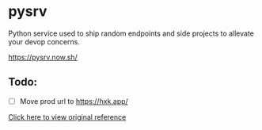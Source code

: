# pysrv
Python service used to ship random endpoints and side projects to allevate your devop concerns.

https://pysrv.now.sh/

## Todo:
- [ ] Move prod url to https://hxk.app/

[Click here to view original reference](https://github.com/simonw/json-head)
